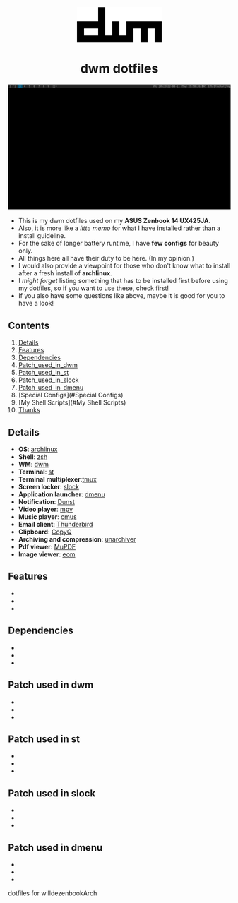 <div align="center">
	<img src="/screenshots/dwm.png">
</div>

<div align="center">
	<h1>dwm dotfiles</h1>
</div>

![](/screenshots/mydwm.png)

- This is my dwm dotfiles used on my **ASUS Zenbook 14 UX425JA**. 
- Also, it is more like a *litte memo* for what I have installed rather than a install guideline.
- For the sake of longer battery runtime, I have **few configs** for beauty only.
- All things here all have their duty to be here. (In my opinion.)
- I would also provide a viewpoint for those who don't know what to install after a fresh install of **archlinux**.
- I *might forget* listing something that has to be installed first before using my dotfiles, so if you want to use these, check first!
- If you also have some questions like above, maybe it is good for you to have a look!

## Contents ##
1. [Details](#details)
2. [Features](#features)
3. [Dependencies](#dependencies)
3. [Patch_used_in_dwm](#Patch_used_in_dwm)
4. [Patch_used_in_st](#Patch_used_in_st)
5. [Patch_used_in_slock](#Patch_used_in_slock)
6. [Patch_used_in_dmenu](#Patch_used_in_dmenu)
7. [Special Configs](#Special Configs)
8. [My Shell Scripts](#My Shell Scripts)
9. [Thanks](#Thanks)

<a name="details"></a>
## Details ##
- **OS**: [archlinux](https://archlinux.org/)
- **Shell**: [zsh](https://www.zsh.org/) 
- **WM**: [dwm](https://dwm.suckless.org/)
- **Terminal**: [st](https://st.suckless.org/)
- **Terminal multiplexer**:[tmux](https://github.com/tmux/tmux/wiki)
- **Screen locker**: [slock](https://tools.suckless.org/slock/)
- **Application launcher**: [dmenu](https://tools.suckless.org/dmenu/)
- **Notification**: [Dunst](https://github.com/dunst-project/dunst)
- **Video player**: [mpv](https://mpv.io/)
- **Music player**: [cmus](https://cmus.github.io/)
- **Email client**: [Thunderbird](https://www.mozilla.org/thunderbird/)
- **Clipboard**: [CopyQ](https://github.com/hluk/CopyQ)
- **Archiving and compression**: [unarchiver](https://archlinux.org/packages/community/x86_64/unarchiver/)
- **Pdf viewer**: [MuPDF](https://mupdf.com/)
- **Image viewer**: [eom](https://github.com/mate-desktop/eom)

<a name="features"></a>
## Features ##
- 
-
-

<a name="dependencies"></a>
## Dependencies ##
-
-
-

<a name="Patch_used_in_dwm"></a>
## Patch used in dwm ##
-
-
-

<a name="Patch_used_in_st"></a>
## Patch used in st ##
-
-
-

<a name="Patch_used_in_slock"></a>
## Patch used in slock ##
-
-
-

<a name="Patch_used_in_dmenu"></a>
## Patch used in dmenu ##
-
-
-








dotfiles for willdezenbookArch 
